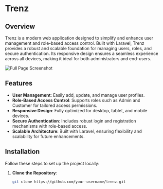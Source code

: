 # Trenz

## Overview

Trenz is a modern web application designed to simplify and enhance user management and role-based access control. Built with Laravel, Trenz provides a robust and scalable foundation for managing users, roles, and secure authentication. Its responsive design ensures a seamless experience across all devices, making it ideal for both administrators and end-users.

![Full Page Screenshot](./public/assets/img/home.png) <!-- Replace with the path to a full-page screenshot of your application -->

## Features

-   **User Management**: Easily add, update, and manage user profiles.
-   **Role-Based Access Control**: Supports roles such as Admin and Customer for tailored access permissions.
-   **Responsive Design**: Fully optimized for desktop, tablet, and mobile devices.
-   **Secure Authentication**: Includes robust login and registration mechanisms with role-based access.
-   **Scalable Architecture**: Built with Laravel, ensuring flexibility and scalability for future enhancements.

## Installation 

Follow these steps to set up the project locally:

1. **Clone the Repository**:
    ```bash
    git clone https://github.com/your-username/trenz.git
    ```
